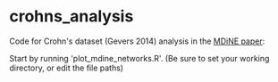 # crohns_analysis
Code for Crohn's dataset (Gevers 2014) analysis in the [MDiNE paper](https://doi.org/10.1093/bioinformatics/btz824):

Start by running 'plot_mdine_networks.R'.  (Be sure to set your working directory, or edit the file paths)
